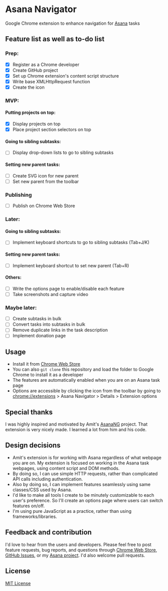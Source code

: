 # Asana Navigator

Google Chrome extension to enhance navigation for [Asana](https://asana.com/) tasks

## Feature list as well as to-do list

### Prep:
- [x] Register as a Chrome developer
- [x] Create GitHub project
- [x] Set up Chrome extension's content script structure
- [x] Write base XMLHttpRequest function
- [x] Create the icon

### MVP:

#### Putting projects on top:
- [x] Display projects on top
- [x] Place project section selectors on top

#### Going to sibling subtasks:
- [ ] Display drop-down lists to go to sibling subtasks

#### Setting new parent tasks:
- [ ] Create SVG icon for new parent
- [ ] Set new parent from the toolbar

### Publishing
- [ ] Publish on Chrome Web Store

### Later:

#### Going to sibling subtasks:
- [ ] Implement keyboard shortcuts to go to sibling subtasks (Tab+J/K)

#### Setting new parent tasks:
- [ ] Implement keyboard shortcut to set new parent (Tab+R)

#### Others:
- [ ] Write the options page to enable/disable each feature
- [ ] Take screenshots and capture video

### Maybe later:
- [ ] Create subtasks in bulk
- [ ] Convert tasks into subtasks in bulk
- [ ] Remove duplicate links in the task description
- [ ] Implement donation page

## Usage

- Install it from [Chrome Web Store]()
- You can also `git clone` this repository and load the folder to Google Chrome to install it as a developer
- The features are automatically enabled when you are on an Asana task page
- Options are accessible by clicking the icon from the toolbar by going to [chrome://extensions](chrome://extensions) > Asana Navigator > Details > Extension options

## Special thanks

I was highly inspired and motivated by Amit's [AsanaNG](https://github.com/amitg87/asana-chrome-plugin) project. That extension is very nicely made. I learned a lot from him and his code.

## Design decisions

- Amit's extension is for working with Asana regardless of what webpage you are on. My extension is focused on working in the Asana task webpages, using content script and DOM methods.
- By doing so, I can use simple HTTP requests, rather than complicated API calls including authentication.
- Also by doing so, I can implement features seamlessly using same classes/CSS used by Asana.
- I'd like to make all tools I create to be minutely customizable to each user's preference. So I'll create an options page where users can switch features on/off.
- I'm using pure JavaScript as a practice, rather than using frameworks/libraries.

## Feedback and contribution

I'd love to hear from the users and developers.
Please feel free to post feature requests, bug reports, and questions through [Chrome Web Store](), [GitHub Issues](https://github.com/ShunSakurai/asana-navigator/issues), or my [Asana project](https://app.asana.com/0/777908652160115/777908652160115). I'd also welcome pull requests.

## License

[MIT License](https://github.com/ShunSakurai/asana-navigator/blob/master/LICENSE)
